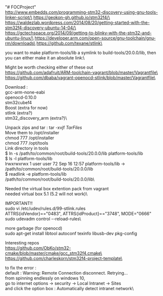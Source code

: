 "# FOCProject" \
http://www.embedds.com/programming-stm32-discovery-using-gnu-tools-linker-script/\
https://geokon-gh.github.io/stm32f4/\
https://waldezlab.wordpress.com/2014/08/20/getting-started-with-the-stm32f4-discovery-ubuntu-14-04/\
https://gctechspace.org/2014/09/getting-to-blinky-with-the-stm32-and-ubuntu-linux/\
https://developer.arm.com/open-source/gnu-toolchain/gnu-rm/downloads\
https://github.com/texane/stlink\

you want to make platform-tools/lib a symlink to build-tools/20.0.0/lib, then you can either make it an absolute link:\

Might be worth checking either of these out\
https://github.com/adafruit/ARM-toolchain-vagrant/blob/master/Vagrantfile\
https://github.com/dbaba/vagrant-openocd-stlink/blob/master/Vagrantfile\



Download : \
gcc-arm-none-eabi\
openocd-0.10.0\
stm32cubef4\
Boost (extra for now)\
stlink (extra?)\
stm32_discovery_arm (extra?)\

Unpack zips and tar : tar -xvjf *TarFiles*\
Move them to /opt/installer\
chmod 777 /opt/installer\
chmod 777 /opt/tools\
Link directory in tools\
$ ln -s /path/to/common/root/build-tools/20.0.0/lib platform-tools/lib\
$ ls -l platform-tools/lib\
lrwxrwxrwx 1 user user 72 Sep 16 12:57 platform-tools/lib -> /path/to/common/root/build-tools/20.0.0/lib\
$ readlink -e platform-tools/lib\
/path/to/common/root/build-tools/20.0.0/lib\

Needed the virtual box extention pack from vagrant\
needed virtual box 5.1 (5.2 will not work)\

IMPORTANT!! \
sudo vi /etc/udev/rules.d/99-stlink.rules\
ATTRS{idVendor}=="0483", ATTRS{idProduct}=="3748", MODE="0666"\
sudo udevadm control --reload-rules\

more garbage (for openocd)\
sudo apt-get install libtool autoconf texinfo libusb-dev pkg-config 

Interesting repos\
https://github.com/ObKo/stm32-cmake/blob/master/cmake/gcc_stm32f4.cmake\
https://github.com/charleskorn/stm32f4-project-template\

to fix the error :\
default : Warning: Remote Connection disconnect. Retrying...\
from spinning endlessly on windows 10,\
go to internet options -> security -> Local Intranet -> Sites \
and click the option box : Automatically detect intranet network\
